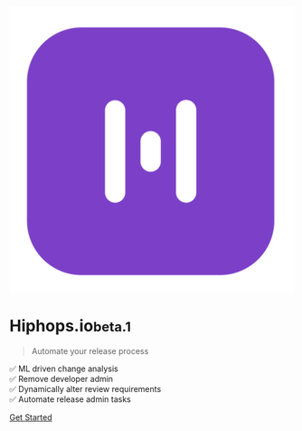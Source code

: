 <!-- _coverpage.md -->

![logo](_media/inverted-logo.svg ":size=200")

# Hiphops.io<small>beta.1</small>

> Automate your release process

&#9989; ML driven change analysis<br/>
&#9989; Remove developer admin<br/>
&#9989; Dynamically alter review requirements<br/>
&#9989; Automate release admin tasks

<!-- [GitHub](https://github.com/docsifyjs/docsify/) -->

[Get Started](#introduction)
